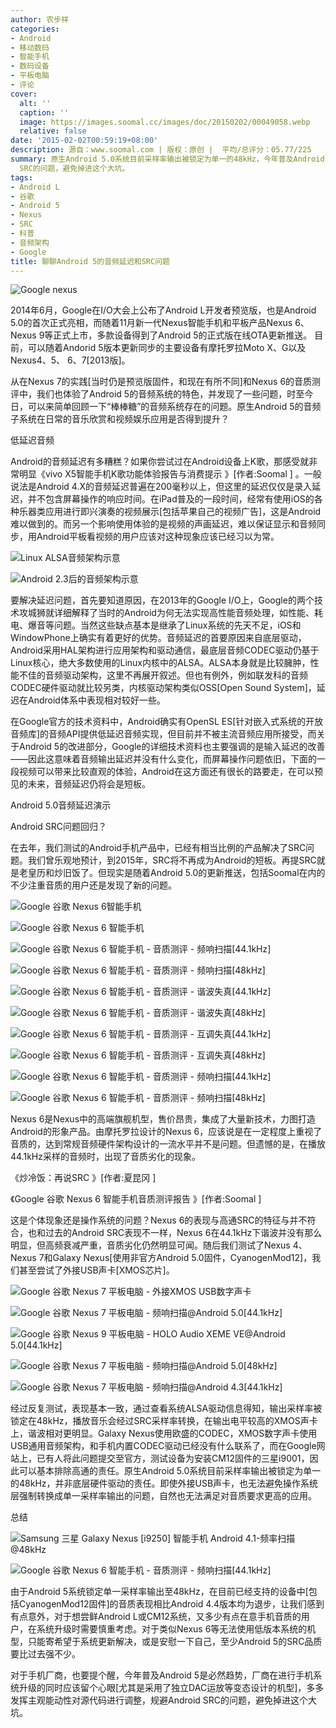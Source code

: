 ```yaml
---
author: 农步祥
categories:
- Android
- 移动数码
- 智能手机
- 数码设备
- 平板电脑
- 评论
cover:
  alt: ''
  caption: ''
  image: https://images.soomal.cc/images/doc/20150202/00049058.webp
  relative: false
date: '2015-02-02T00:59:19+08:00'
description: 源自：www.soomal.com | 版权：原创 |  平均/总评分：05.77/225
summary: 原生Android 5.0系统目前采样率输出被锁定为单一的48kHz，今年普及Android 5是必然趋势，厂商在进行手机系统升级的同时应该留个心眼[尤其是采用了独立DAC运放等变态设计的机型]，多多发挥主观能动性对源代码进行调整，规避Android
  SRC的问题，避免掉进这个大坑。
tags:
- Android L
- 谷歌
- Android 5
- Nexus
- SRC
- 科普
- 音频架构
- Google
title: 聊聊Android 5的音频延迟和SRC问题
---
```


![Google nexus](https://images.soomal.cc/images/doc/20141105/00047204.webp)



2014年6月，Google在I/O大会上公布了Android L开发者预览版，也是Android 5.0的首次正式亮相，而随着11月新一代Nexus智能手机和平板产品Nexus 6、Nexus 9等正式上市，多款设备得到了Android 5的正式版在线OTA更新推送。
目前，可以随着Andorid 5版本更新同步的主要设备有摩托罗拉Moto X、G以及Nexus4、5、 6、7[2013版]。



从在Nexus 7的实践[当时仍是预览版固件，和现在有所不同]和Nexus 6的音质测评中，我们也体验了Android 5的音频系统的特色，并发现了一些问题，时至今日，可以来简单回顾一下“棒棒糖”的音频系统存在的问题。原生Android 5的音频子系统在日常的音乐欣赏和视频娱乐应用是否得到提升？



低延迟音频



Android的音频延迟有多糟糕？如果你尝试过在Android设备上K歌，那感受就非常明显《vivo X5智能手机K歌功能体验报告与消费提示 》[作者:Soomal ]
。一般说法是Android 4.X的音频延迟普遍在200毫秒以上，但这里的延迟仅仅是录入延迟，并不包含屏幕操作的响应时间。在iPad普及的一段时间，经常有使用iOS的各种乐器类应用进行即兴演奏的视频展示[包括苹果自己的视频广告]，这是Android难以做到的。而另一个影响使用体验的是视频的声画延迟，难以保证显示和音频同步，用Android平板看视频的用户应该对这种现象应该已经习以为常。



![Linux ALSA音频架构示意](https://images.soomal.cc/images/doc/20110523/00011015_01.webp)



![Android 2.3后的音频架构示意](https://images.soomal.cc/images/doc/20110524/00011017_01.webp)



要解决延迟问题，首先要知道原因，在2013年的Google I/O上，Google的两个技术攻城狮就详细解释了当时的Android为何无法实现高性能音频处理，如性能、耗电、爆音等问题。当然这些缺点基本是继承了Linux系统的先天不足，iOS和WindowPhone上确实有着更好的优势。音频延迟的首要原因来自底层驱动，Android采用HAL架构进行应用架构和驱动通信，最底层音频CODEC驱动仍基于Linux核心，绝大多数使用的Linux内核中的ALSA。ALSA本身就是比较臃肿，性能不佳的音频驱动架构，这里不再展开叙述。但也有例外，例如联发科的音频CODEC硬件驱动就比较另类，内核驱动架构类似OSS[Open Sound System]，延迟在Android体系中表现相对较好一些。



在Google官方的技术资料中，Android确实有OpenSL ES[针对嵌入式系统的开放音频库]的音频API提供低延迟音频实现，但目前并不被主流音频应用所接受，而关于Android 5的改进部分，Google的详细技术资料也主要强调的是输入延迟的改善――因此这意味着音频输出延迟并没有什么变化，而屏幕操作问题依旧，下面的一段视频可以带来比较直观的体验，Android在这方面还有很长的路要走，在可以预见的未来，音频延迟仍将会是短板。



Android 5.0音频延迟演示



Android SRC问题回归？



在去年，我们测试的Android手机产品中，已经有相当比例的产品解决了SRC问题。我们曾乐观地预计，到2015年，SRC将不再成为Android的短板。再提SRC就是老皇历和炒旧饭了。但现实是随着Android 5.0的更新推送，包括Soomal在内的不少注重音质的用户还是发现了新的问题。



![Google 谷歌 Nexus 6智能手机](https://images.soomal.cc/images/doc/20150107/00048663_01.webp)



![Google 谷歌 Nexus 6 智能手机](https://images.soomal.cc/images/doc/20150107/00048654_01.webp)



![Google 谷歌 Nexus 6 智能手机 - 音质测评 - 频响扫描[44.1kHz]](https://images.soomal.cc/images/doc/20150114/00048717_01.webp)



![Google 谷歌 Nexus 6 智能手机 - 音质测评 - 频响扫描[48kHz]](https://images.soomal.cc/images/doc/20150114/00048718_01.webp)



![Google 谷歌 Nexus 6 智能手机 - 音质测评 - 谐波失真[44.1kHz]](https://images.soomal.cc/images/doc/20150114/00048723_01.webp)



![Google 谷歌 Nexus 6 智能手机 - 音质测评 - 谐波失真[48kHz]](https://images.soomal.cc/images/doc/20150114/00048724_01.webp)



![Google 谷歌 Nexus 6 智能手机 - 音质测评 - 互调失真[44.1kHz]](https://images.soomal.cc/images/doc/20150114/00048725_01.webp)



![Google 谷歌 Nexus 6 智能手机 - 音质测评 - 互调失真[48kHz]](https://images.soomal.cc/images/doc/20150114/00048726_01.webp)



![Google 谷歌 Nexus 6 智能手机 - 音质测评 - 频响扫描[44.1kHz]](https://images.soomal.cc/images/doc/20150114/00048729_01.webp)



![Google 谷歌 Nexus 6 智能手机 - 音质测评 - 频响扫描[48kHz]](https://images.soomal.cc/images/doc/20150114/00048730_01.webp)



Nexus 6是Nexus中的高端旗舰机型，售价昂贵，集成了大量新技术，力图打造Android的形象产品。由摩托罗拉设计的Nexus 6，应该说是在一定程度上重视了音质的，达到常规音频硬件架构设计的一流水平并不是问题。但遗憾的是，在播放44.1kHz采样的音频时，出现了音质劣化的现象。



《炒冷饭：再说SRC 》[作者:夏昆冈 ]

《Google 谷歌 Nexus 6 智能手机音质测评报告 》[作者:Soomal ]



这是个体现象还是操作系统的问题？Nexus 6的表现与高通SRC的特征与并不符合，也和过去的Android SRC表现不一样，Nexus 6在44.1kHz下谐波并没有那么明显，但高频衰减严重，音质劣化仍然明显可闻。随后我们测试了Nexus 4、Nexus 7和Galaxy Nexus[使用非官方Android 5.0固件，CyanogenMod12]，我们甚至尝试了外接USB声卡[XMOS芯片]。



![Google 谷歌 Nexus 7 平板电脑 - 外接XMOS USB数字声卡](https://images.soomal.cc/images/doc/20150202/00049053.webp)



![Google 谷歌 Nexus 7 平板电脑 - 频响扫描@Android 5.0[44.1kHz]](https://images.soomal.cc/images/doc/20150202/00049054_01.webp)



![Google 谷歌 Nexus 9 平板电脑 - HOLO Audio XEME VE@Android 5.0[44.1kHz]](https://images.soomal.cc/images/doc/20150202/00049055_01.webp)



![Google 谷歌 Nexus 7 平板电脑 - 频响扫描@Android 5.0[48kHz]](https://images.soomal.cc/images/doc/20150202/00049056_01.webp)



![Google 谷歌 Nexus 7 平板电脑 - 频响扫描@Android 4.3[44.1kHz]](https://images.soomal.cc/images/doc/20150202/00049057_01.webp)



经过反复测试，表现基本一致，通过查看系统ALSA驱动信息得知，输出采样率被锁定在48kHz，播放音乐会经过SRC采样率转换，在输出电平较高的XMOS声卡上，谐波相对更明显。Galaxy Nexus使用欧盛的CODEC，XMOS数字声卡使用USB通用音频架构，和手机内置CODEC驱动已经没有什么联系了，而在Google网站上，已有人将此问题提交至官方，测试设备为安装CM12固件的三星i9001，因此可以基本排除高通的责任。原生Android 5.0系统目前采样率输出被锁定为单一的48kHz，并非底层硬件驱动的责任。即使外接USB声卡，也无法避免操作系统层强制转换成单一采样率输出的问题，自然也无法满足对音质要求更高的应用。



总结



![Samsung 三星 Galaxy Nexus [i9250] 智能手机 Android 4.1-频率扫描@48kHz](https://images.soomal.cc/images/doc/20120703/00020836_01.webp)



![Google 谷歌 Nexus 6 智能手机 - 音质测评 - 频响扫描[44.1kHz]](https://images.soomal.cc/images/doc/20150114/00048729_01.webp)



由于Android 5系统锁定单一采样率输出至48kHz，在目前已经支持的设备中[包括CyanogenMod12固件]的音质表现相比Android 4.4版本均为退步，让我们感到有点意外，对于想尝鲜Android L或CM12系统，又多少有点在意手机音质的用户，在系统升级时需要慎重考虑。对于类似Nexus 6等无法使用低版本系统的机型，只能寄希望于系统更新解决，或是安慰一下自己，至少Android 5的SRC品质要比过去强不少。



对于手机厂商，也要提个醒，今年普及Android 5是必然趋势，厂商在进行手机系统升级的同时应该留个心眼[尤其是采用了独立DAC运放等变态设计的机型]，多多发挥主观能动性对源代码进行调整，规避Android SRC的问题，避免掉进这个大坑。